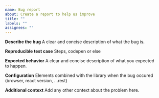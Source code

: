 ```yaml
---
name: Bug report
about: Create a report to help us improve
title: ""
labels: ""
assignees: ""
---
```


**Describe the bug**
A clear and concise description of what the bug is.

**Reproducible test case**
Steps, codepen or else

**Expected behavior**
A clear and concise description of what you expected to happen.

**Configuration**
Elements combined with the library when the bug occured (browser, react version, ...rest)

**Additional context**
Add any other context about the problem here.
